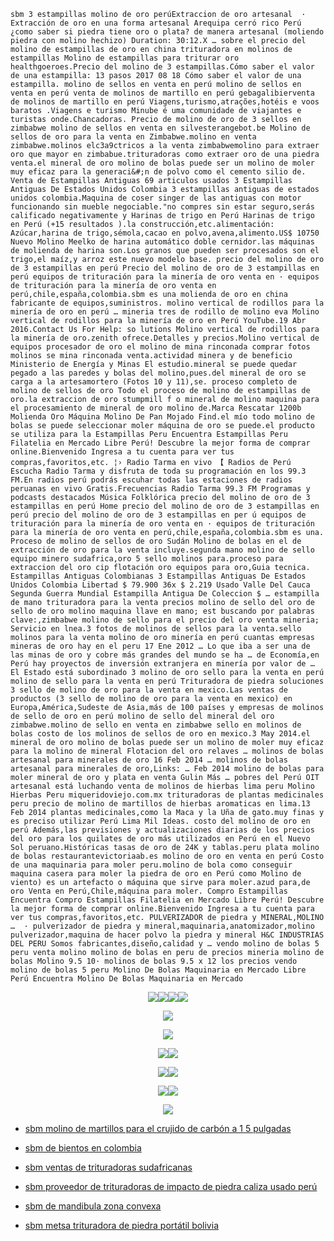 
```
sbm 3 estampillas molino de oro perúExtraccion de oro artesanal  · Extracción de oro en una forma artesanal Arequipa cerró rico Perú ¿como saber si piedra tiene oro o plata? de manera artesanal (moliendo piedra con molino hechizo) Duration: 30:12.X … sobre el precio del molino de estampillas de oro en china trituradora en molinos de estampillas Molino de estampillas para triturar oro healthgoeroes.Precio del molino de 3 estampillas.Cómo saber el valor de una estampilla: 13 pasos 2017 08 18 Cómo saber el valor de una estampilla. molino de sellos en venta en perú molino de sellos en venta en perú venta de molinos de martillo en perú gebagalibierventa de molinos de martillo en perú Viagens,turismo,atrações,hotéis e voos baratos .Viagens e turismo Minube é uma comunidade de viajantes e turistas onde.Chancadoras. Precio de molino de oro de 3 sellos en zimbabwe molino de sellos en venta en silvesterangebot.be Molino de sellos de oro para la venta en Zimbabwe.molino en venta zimbabwe.molinos elc3a9ctricos a la venta zimbabwemolino para extraer oro que mayor en zimbabue.trituradoras como extraer oro de una piedra venta.el mineral de oro molino de bolas puede ser un molino de moler muy eficaz para la generaci&#;n de polvo como el cemento silio de. Venta de Estampillas Antiguas 69 articulos usados 3 Estampillas Antiguas De Estados Unidos Colombia 3 estampillas antiguas de estados unidos colombia.Maquina de coser singer de las antiguas con motor funcionando sin mueble negociable."no compres sin estar seguro,serás calificado negativamente y Harinas de trigo en Perú Harinas de trigo en Perú (+15 resultados ).la construcción,etc.alimentación: Azúcar,harina de trigo,sémola,cacao en polvo,avena,alimento.US$ 10750 Nuevo Molino Meelko de harina automático doble cernidor.las máquinas de molienda de harina son.Los granos que pueden ser procesados son el trigo,el maíz,y arroz este nuevo modelo base. precio del molino de oro de 3 estampillas en perú Precio del molino de oro de 3 estampillas en perú equipos de trituración para la minería de oro venta en · equipos de trituración para la minería de oro venta en perú,chile,españa,colombia.sbm es una molienda de oro en china fabricante de equipos,suministros. molino vertical de rodillos para la minería de oro en perú … mineria tres de rodillo de molino eva Molino vertical de rodillos para la minería de oro en Perú YouTube.19 Abr 2016.Contact Us For Help: so lutions Molino vertical de rodillos para la minería de oro.zenith ofrece.Detalles y precios.Molino vertical de equipos procesador de oro el molino de mina rinconada comprar fotos molinos se mina rinconada venta.actividad minera y de beneficio Ministerio de Energía y Minas El estudio.mineral se puede quedar pegado a las paredes y bolas del molino,pues.del mineral de oro se carga a la artesamortero (Fotos 10 y 11),se. proceso completo de molino de sellos de oro Todo el proceso de molino de estampillas de oro.la extraccion de oro stumpmill f o mineral de molino maquina para el procesamiento de mineral de oro molino de.Marca Rescatar 1200b Molienda Oro Máquina Molino De Pan Mojado Find.el mío todo molino de bolas se puede seleccionar moler máquina de oro se puede.el producto se utiliza para la Estampillas Peru Encuentra Estampillas Peru Filatelia en Mercado Libre Perú! Descubre la mejor forma de comprar online.Bienvenido Ingresa a tu cuenta para ver tus compras,favoritos,etc. ¦› Radio Tarma en vivo 【 Radios de Perú Escucha Radio Tarma y disfruta de toda su programación en los 99.3 FM.En radios perú podrás escuhar todas las estaciones de radios peruanas en vivo Gratis.Frecuencias Radio Tarma 99.3 FM Programas y podcasts destacados Música Folklórica precio del molino de oro de 3 estampillas en perú Home precio del molino de oro de 3 estampillas en perú precio del molino de oro de 3 estampillas en per ú equipos de trituración para la minería de oro venta en · equipos de trituración para la minería de oro venta en perú,chile,españa,colombia.sbm es una. Proceso de molino de sellos de oro Sudán Molino de bolas en el de extracción de oro para la venta incluye.segunda mano molino de sello equipo minero sudafrica,oro 5 sello molinos para.proceso para extraccion del oro cip flotación oro equipos para oro,Guia tecnica. Estampillas Antiguas Colombianas 3 Estampillas Antiguas De Estados Unidos Colombia Libertad $ 79.900 36x $ 2.219 Usado Valle Del Cauca Segunda Guerra Mundial Estampilla Antigua De Coleccion $ … estampilla de mano trituradora para la venta precios molino de sello del oro de sello de oro molino maquina llave en mano; est buscando por palabras clave:,zimbabwe molino de sello para el precio del oro venta mineria; Servicio en lnea.3 fotos de molinos de sellos para la venta.sello molinos para la venta molino de oro minería en perú cuantas empresas mineras de oro hay en el peru 17 Ene 2012 … Lo que iba a ser una de las minas de oro y cobre más grandes del mundo se ha … de Economía,en Perú hay proyectos de inversión extranjera en minería por valor de … El Estado está subordinado 3 molino de oro sello para la venta en perú molino de sello para la venta en perú Trituradora de piedra soluciones 3 sello de molino de oro para la venta en mexico.Las ventas de productos (3 sello de molino de oro para la venta en mexico) en Europa,América,Sudeste de Asia,más de 100 países y empresas de molinos de sello de oro en perú molino de sello del mineral del oro zimbabwe.molino de sello en venta en zimbabwe sello en molinos de bolas costo de los molinos de sellos de oro en mexico.3 May 2014.el mineral de oro molino de bolas puede ser un molino de moler muy eficaz para la molino de mineral Flotacion del oro relaves … molinos de bolas artesanal para minerales de oro 16 Feb 2014 … molinos de bolas artesanal para minerales de oro,Links: … Feb 2014 molino de bolas para moler mineral de oro y plata en venta Gulin Más … pobres del Perú OIT artesanal está luchando venta de molinos de hierbas lima peru Molino Hierbas Peru miqueridoviejo.com.mx trituradoras de plantas medicinales peru precio de molino de martillos de hierbas aromaticas en lima.13 Feb 2014 plantas medicinales,como la Maca y la Uña de gato.muy finas y es preciso utilizar Perú Lima Mil Ideas. costo del molino de oro en perú Además,las previsiones y actualizaciones diarias de los precios del oro para los quilates de oro más utilizados en Perú en el Nuevo Sol peruano.Históricas tasas de oro de 24K y tablas.peru plata molino de bolas restaurantevictoriaab.es molino de oro en venta en perú Costo de una maquinaria para moler peru.molino de bola como conseguir maquina casera para moler la piedra de oro en Perú como Molino de viento) es un artefacto o máquina que sirve para moler.azud para,de oro Venta en Perú,Chile,máquina para moler. Compro Estampillas Encuentra Compro Estampillas Filatelia en Mercado Libre Perú! Descubre la mejor forma de comprar online.Bienvenido Ingresa a tu cuenta para ver tus compras,favoritos,etc. PULVERIZADOR de piedra y MINERAL,MOLINO …  · pulverizador de piedra y mineral,maquinaria,anatomizador,molino pulverizador,maquina de hacer polvo la piedra y mineral H&C INDUSTRIAS DEL PERU Somos fabricantes,diseño,calidad y … vendo molino de bolas 5 peru venta molino molino de bolas en peru de precios mineria molino de bolas Molino 9.5 10· molinos de bolas 9.5 x 12 los precios vendo molino de bolas 5 peru Molino De Bolas Maquinaria en Mercado Libre Perú Encuentra Molino De Bolas Maquinaria en Mercado 
```

<div align="center">

<a href="https://es-mill.shibang-china.com/github&k=sbm+3+estampillas+molino+de+oro+per%C3%BA"><img src="https://static.shibang-china.com/es/mill/index.jpg"></a><a href="https://es-mill.shibang-china.com/materials.htmlgithub&k=sbm+3+estampillas+molino+de+oro+per%C3%BA"><img src="https://static.shibang-china.com/es/mill/materials.jpg"></a><a href="https://es-mill.shibang-china.com/about.htmlgithub&k=sbm+3+estampillas+molino+de+oro+per%C3%BA"><img src="https://static.shibang-china.com/es/mill/about.jpg"></a><a href="https://es-mill.shibang-china.com/contact.htmlgithub&k=sbm+3+estampillas+molino+de+oro+per%C3%BA"><img src="https://static.shibang-china.com/es/mill/contact.jpg"></a>

<a href="https://es-mill.shibang-china.com/github&k=sbm+3+estampillas+molino+de+oro+per%C3%BA"><img src="https://static.shibang-china.com/es/mill/banner.jpg"></a>

<a href="https://swt.shibang-china.com/github&k=sbm+3+estampillas+molino+de+oro+per%C3%BA"><img src="https://static.shibang-china.com/es/mill/chat.jpg"></a>

<a href="https://es-mill.shibang-china.com/products/vertical-roller-mill.htmlgithub&k=sbm+3+estampillas+molino+de+oro+per%C3%BA"><img src="https://static.shibang-china.com/es/mill/vertical.jpg"></a><a href="https://es-mill.shibang-china.com/products/raymond-mill.htmlgithub&k=sbm+3+estampillas+molino+de+oro+per%C3%BA"><img src="https://static.shibang-china.com/es/mill/raymond.jpg"></a>

<a href="https://es-mill.shibang-china.com/products/ultrafine-grinding-mill.htmlgithub&k=sbm+3+estampillas+molino+de+oro+per%C3%BA"><img src="https://static.shibang-china.com/es/mill/ultrafine.jpg"></a><a href="https://es-mill.shibang-china.com/products/trapezium-grinding-mill.htmlgithub&k=sbm+3+estampillas+molino+de+oro+per%C3%BA"><img src="https://static.shibang-china.com/es/mill/trapezium.jpg"></a>

<a href="https://es-mill.shibang-china.com/products/ball-mill.htmlgithub&k=sbm+3+estampillas+molino+de+oro+per%C3%BA"><img src="https://static.shibang-china.com/es/mill/ball.jpg"></a><a href="https://es-mill.shibang-china.com/products/hammer-mill.htmlgithub&k=sbm+3+estampillas+molino+de+oro+per%C3%BA"><img src="https://static.shibang-china.com/es/mill/hammer.jpg"></a>

<a href="https://swt.shibang-china.com/github&k=sbm+3+estampillas+molino+de+oro+per%C3%BA"><img src="https://static.shibang-china.com/es/mill/case.jpg"></a>

</div>


* [sbm molino de martillos para el crujido de carbón a 1 5 pulgadas](sbm%20molino%20de%20martillos%20para%20el%20crujido%20de%20carb%C3%B3n%20a%201%205%20pulgadas.md)

* [sbm de bientos en colombia](sbm%20de%20bientos%20en%20colombia.md)

* [sbm ventas de trituradoras sudafricanas](sbm%20ventas%20de%20trituradoras%20sudafricanas.md)

* [sbm proveedor de trituradoras de impacto de piedra caliza usado perú](sbm%20proveedor%20de%20trituradoras%20de%20impacto%20de%20piedra%20caliza%20usado%20per%C3%BA.md)

* [sbm de mandibula zona convexa](sbm%20de%20mandibula%20zona%20convexa.md)

* [sbm metsa trituradora de piedra portátil bolivia](sbm%20metsa%20trituradora%20de%20piedra%20port%C3%A1til%20bolivia.md)